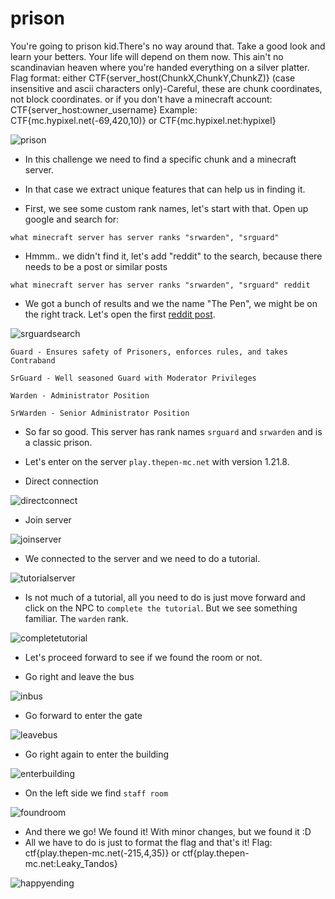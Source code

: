 # prison

You're going to prison kid.There's no way around that. Take a good look and learn your betters. Your life will depend on them now. This ain't no scandinavian heaven where you're handed everything on a silver platter.
Flag format: either CTF{server_host(ChunkX,ChunkY,ChunkZ)} (case insensitive and ascii characters only)-Careful, these are chunk coordinates, not block coordinates. or if you don't have a minecraft account: CTF{server_host:owner_username}
Example: CTF{mc.hypixel.net(-69,420,10)} or CTF{mc.hypixel.net:hypixel}

![prison](https://github.com/TedyonGit/AC-UPT-ControluDeCalitate-WriteUps/blob/main/prison/prison.png)

- In this challenge we need to find a specific chunk and a minecraft server.
- In that case we extract unique features that can help us in finding it.

- First, we see some custom rank names, let's start with that. Open up google and search for:

```
what minecraft server has server ranks "srwarden", "srguard"
```

- Hmmm.. we didn't find it, let's add "reddit" to the search, because there needs to be a post or similar posts

```
what minecraft server has server ranks "srwarden", "srguard" reddit
```

- We got a bunch of results and we the name "The Pen", we might be on the right track. Let's open the first [reddit post](https://www.reddit.com/r/MinecraftServer/comments/1jdtu2x/the_pen_classic_prison_server/).

![srguardsearch](https://github.com/TedyonGit/AC-UPT-ControluDeCalitate-WriteUps/blob/main/prison/searchsrguard.png)

```
Guard - Ensures safety of Prisoners, enforces rules, and takes Contraband

SrGuard - Well seasoned Guard with Moderator Privileges

Warden - Administrator Position

SrWarden - Senior Administrator Position
```

- So far so good. This server has rank names ``srguard`` and ``srwarden`` and is a classic prison.
- Let's enter on the server ``play.thepen-mc.net`` with version 1.21.8.

- Direct connection

![directconnect](https://github.com/TedyonGit/AC-UPT-ControluDeCalitate-WriteUps/blob/main/prison/directconnect.png)

- Join server

![joinserver](https://github.com/TedyonGit/AC-UPT-ControluDeCalitate-WriteUps/blob/main/prison/joinserver.png)

- We connected to the server and we need to do a tutorial.

![tutorialserver](https://github.com/TedyonGit/AC-UPT-ControluDeCalitate-WriteUps/blob/main/prison/tutorialserver.png)

- Is not much of a tutorial, all you need to do is just move forward and click on the NPC to ``complete the tutorial``. But we see something familiar. The ``warden`` rank.

![completetutorial](https://github.com/TedyonGit/AC-UPT-ControluDeCalitate-WriteUps/blob/main/prison/completetutorial.png)

- Let's proceed forward to see if we found the room or not.

- Go right and leave the bus

![inbus](https://github.com/TedyonGit/AC-UPT-ControluDeCalitate-WriteUps/blob/main/prison/inbus.png)

- Go forward to enter the gate

![leavebus](https://github.com/TedyonGit/AC-UPT-ControluDeCalitate-WriteUps/blob/main/prison/leavebus.png)

- Go right again to enter the building

![enterbuilding](https://github.com/TedyonGit/AC-UPT-ControluDeCalitate-WriteUps/blob/main/prison/enterbuilding.png)

- On the left side we find ``staff room``

![foundroom](https://github.com/TedyonGit/AC-UPT-ControluDeCalitate-WriteUps/blob/main/prison/foundroom.png)

- And there we go! We found it! With minor changes, but we found it :D
- All we have to do is just to format the flag and that's it! Flag: ctf{play.thepen-mc.net(-215,4,35)} or ctf{play.thepen-mc.net:Leaky_Tandos}

![happyending](https://github.com/TedyonGit/AC-UPT-ControluDeCalitate-WriteUps/blob/main/prison/happyending.png)
